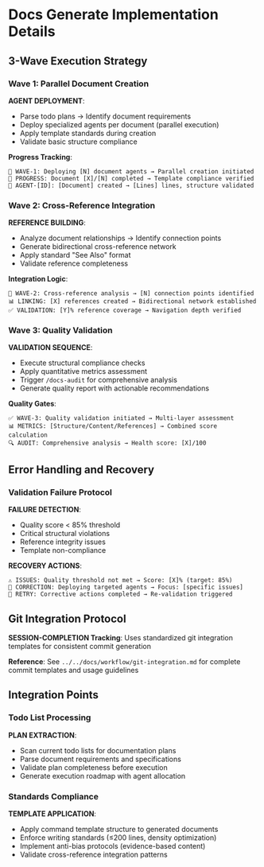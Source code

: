 # Docs Generate Implementation Details

## 3-Wave Execution Strategy

### Wave 1: Parallel Document Creation
**AGENT DEPLOYMENT**:
- Parse todo plans → Identify document requirements
- Deploy specialized agents per document (parallel execution)
- Apply template standards during creation
- Validate basic structure compliance

**Progress Tracking**:
```
📝 WAVE-1: Deploying [N] document agents → Parallel creation initiated
📄 PROGRESS: Document [X]/[N] completed → Template compliance verified
🔧 AGENT-[ID]: [Document] created → [Lines] lines, structure validated
```

### Wave 2: Cross-Reference Integration
**REFERENCE BUILDING**:
- Analyze document relationships → Identify connection points
- Generate bidirectional cross-reference network
- Apply standard "See Also" format
- Validate reference completeness

**Integration Logic**:
```
🔗 WAVE-2: Cross-reference analysis → [N] connection points identified
📊 LINKING: [X] references created → Bidirectional network established
✅ VALIDATION: [Y]% reference coverage → Navigation depth verified
```

### Wave 3: Quality Validation
**VALIDATION SEQUENCE**:
- Execute structural compliance checks
- Apply quantitative metrics assessment
- Trigger `/docs-audit` for comprehensive analysis
- Generate quality report with actionable recommendations

**Quality Gates**:
```
✅ WAVE-3: Quality validation initiated → Multi-layer assessment
📊 METRICS: [Structure/Content/References] → Combined score calculation
🔍 AUDIT: Comprehensive analysis → Health score: [X]/100
```

## Error Handling and Recovery

### Validation Failure Protocol
**FAILURE DETECTION**:
- Quality score < 85% threshold
- Critical structural violations
- Reference integrity issues
- Template non-compliance

**RECOVERY ACTIONS**:
```
⚠️ ISSUES: Quality threshold not met → Score: [X]% (target: 85%)
🔄 CORRECTION: Deploying targeted agents → Focus: [specific issues]
🎯 RETRY: Corrective actions completed → Re-validation triggered
```

## Git Integration Protocol

**SESSION-COMPLETION Tracking**: Uses standardized git integration templates for consistent commit generation

**Reference**: See `../../docs/workflow/git-integration.md` for complete commit templates and usage guidelines

## Integration Points

### Todo List Processing
**PLAN EXTRACTION**:
- Scan current todo lists for documentation plans
- Parse document requirements and specifications
- Validate plan completeness before execution
- Generate execution roadmap with agent allocation

### Standards Compliance
**TEMPLATE APPLICATION**:
- Apply command template structure to generated documents
- Enforce writing standards (≤200 lines, density optimization)
- Implement anti-bias protocols (evidence-based content)
- Validate cross-reference integration patterns